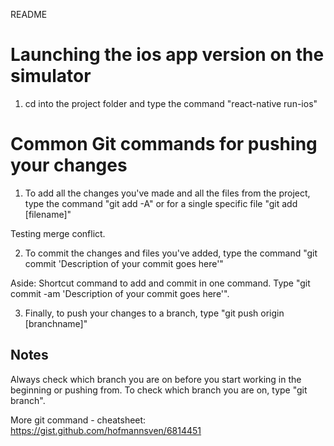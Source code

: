 README

# Launching the ios app version on the simulator
1. cd into the project folder and type the command "react-native run-ios"

# Common Git commands for pushing your changes
1. To add all the changes you've made and all the files from the project, type the command
"git add -A" or for a single specific file "git add [filename]"

Testing merge conflict.

2. To commit the changes and files you've added, type the command "git commit 'Description of your commit goes here'"

Aside: Shortcut command to add and commit in one command. Type "git commit -am 'Description of your commit goes here'".

3. Finally, to push your changes to a branch, type "git push origin [branchname]"

## Notes
Always check which branch you are on before you start working in the beginning or pushing from. To check which branch you are on,
type "git branch".

More git command - cheatsheet: https://gist.github.com/hofmannsven/6814451
